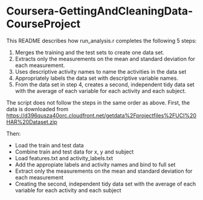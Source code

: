 # Coursera-GettingAndCleaningData-CourseProject

This README describes how run_analysis.r completes the following 5 steps:

1. Merges the training and the test sets to create one data set.
2. Extracts only the measurements on the mean and standard deviation for each measurement. 
3. Uses descriptive activity names to name the activities in the data set
4. Appropriately labels the data set with descriptive variable names. 
5. From the data set in step 4, creates a second, independent tidy data set with the average of each variable for       each activity and each subject.

The script does not follow the steps in the same order as above. First, the data is downloaded from https://d396qusza40orc.cloudfront.net/getdata%2Fprojectfiles%2FUCI%20HAR%20Dataset.zip 

Then:
- Load the train and test data
- Combine train and test data for x, y and subject
- Load features.txt and activity_labels.txt
- Add the appropiate labels and activity names and bind to full set
- Extract only the measurements on the mean and standard deviation for each measurement
- Creating the second, independent tidy data set with the average of each variable for each activity and each subject
